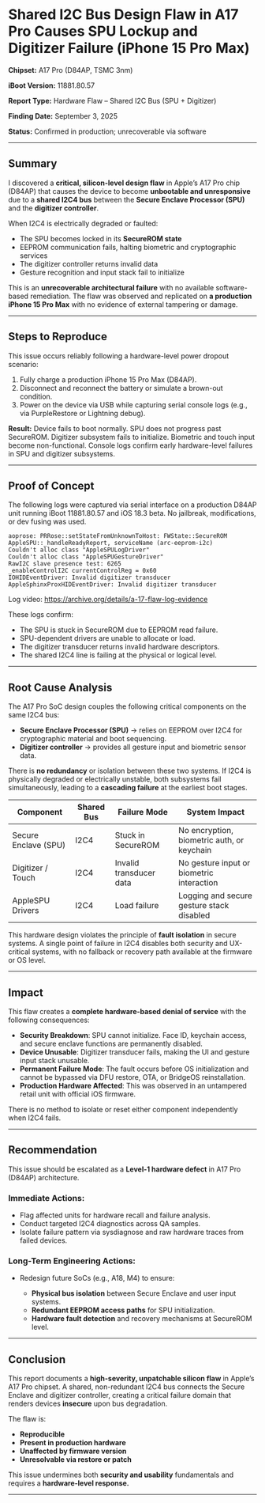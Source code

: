# Shared I2C Bus Design Flaw in A17 Pro Causes SPU Lockup and Digitizer Failure (iPhone 15 Pro Max)

**Chipset:** A17 Pro (D84AP, TSMC 3nm)

**iBoot Version:** 11881.80.57

**Report Type:** Hardware Flaw – Shared I2C Bus (SPU + Digitizer)

**Finding Date:** September 3, 2025

**Status:** Confirmed in production; unrecoverable via software

---

## Summary

I discovered a **critical, silicon-level design flaw** in Apple’s A17 Pro chip (D84AP) that causes the device to become **unbootable and unresponsive** due to a **shared I2C4 bus** between the **Secure Enclave Processor (SPU)** and the **digitizer controller**.

When I2C4 is electrically degraded or faulted:

* The SPU becomes locked in its **SecureROM state**
* EEPROM communication fails, halting biometric and cryptographic services
* The digitizer controller returns invalid data
* Gesture recognition and input stack fail to initialize

This is an **unrecoverable architectural failure** with no available software-based remediation. The flaw was observed and replicated on **a production iPhone 15 Pro Max** with no evidence of external tampering or damage.

---

## Steps to Reproduce

This issue occurs reliably following a hardware-level power dropout scenario:

1. Fully charge a production iPhone 15 Pro Max (D84AP).
2. Disconnect and reconnect the battery or simulate a brown-out condition.
3. Power on the device via USB while capturing serial console logs (e.g., via PurpleRestore or Lightning debug).

**Result:**
Device fails to boot normally. SPU does not progress past SecureROM. Digitizer subsystem fails to initialize. Biometric and touch input become non-functional. Console logs confirm early hardware-level failures in SPU and digitizer subsystems.

---

## Proof of Concept

The following logs were captured via serial interface on a production D84AP unit running iBoot 11881.80.57 and iOS 18.3 beta. No jailbreak, modifications, or dev fusing was used.

```
aoprose: PRRose::setStateFromUnknownToHost: FWState::SecureROM
AppleSPU::_handleReadyReport, serviceName (arc-eeprom-i2c)
Couldn't alloc class "AppleSPULogDriver"
Couldn't alloc class "AppleSPUGestureDriver"
RawI2C slave presence test: 6265
_enableControlI2C currentControlReg = 0x60
IOHIDEventDriver: Invalid digitizer transducer
AppleSphinxProxHIDEventDriver: Invalid digitizer transducer
```

Log video: https://archive.org/details/a-17-flaw-log-evidence

These logs confirm:

* The SPU is stuck in SecureROM due to EEPROM read failure.
* SPU-dependent drivers are unable to allocate or load.
* The digitizer transducer returns invalid hardware descriptors.
* The shared I2C4 line is failing at the physical or logical level.

---

## Root Cause Analysis

The A17 Pro SoC design couples the following critical components on the same I2C4 bus:

* **Secure Enclave Processor (SPU)** → relies on EEPROM over I2C4 for cryptographic material and boot sequencing.
* **Digitizer controller** → provides all gesture input and biometric sensor data.

There is **no redundancy** or isolation between these two systems. If I2C4 is physically degraded or electrically unstable, both subsystems fail simultaneously, leading to a **cascading failure** at the earliest boot stages.

| Component            | Shared Bus | Failure Mode            | System Impact                              |
| -------------------- | ---------- | ----------------------- | ------------------------------------------ |
| Secure Enclave (SPU) | I2C4       | Stuck in SecureROM      | No encryption, biometric auth, or keychain |
| Digitizer / Touch    | I2C4       | Invalid transducer data | No gesture input or biometric interaction  |
| AppleSPU Drivers     | I2C4       | Load failure            | Logging and secure gesture stack disabled  |

This hardware design violates the principle of **fault isolation** in secure systems. A single point of failure in I2C4 disables both security and UX-critical systems, with no fallback or recovery path available at the firmware or OS level.

---

## Impact

This flaw creates a **complete hardware-based denial of service** with the following consequences:

* **Security Breakdown**: SPU cannot initialize. Face ID, keychain access, and secure enclave functions are permanently disabled.
* **Device Unusable**: Digitizer transducer fails, making the UI and gesture input stack unusable.
* **Permanent Failure Mode**: The fault occurs before OS initialization and cannot be bypassed via DFU restore, OTA, or BridgeOS reinstallation.
* **Production Hardware Affected**: This was observed in an untampered retail unit with official iOS firmware.

There is no method to isolate or reset either component independently when I2C4 fails.

---

## Recommendation

This issue should be escalated as a **Level-1 hardware defect** in A17 Pro (D84AP) architecture.

### Immediate Actions:

* Flag affected units for hardware recall and failure analysis.
* Conduct targeted I2C4 diagnostics across QA samples.
* Isolate failure pattern via sysdiagnose and raw hardware traces from failed devices.

### Long-Term Engineering Actions:

* Redesign future SoCs (e.g., A18, M4) to ensure:

  * **Physical bus isolation** between Secure Enclave and user input systems.
  * **Redundant EEPROM access paths** for SPU initialization.
  * **Hardware fault detection** and recovery mechanisms at SecureROM level.

---

## Conclusion

This report documents a **high-severity, unpatchable silicon flaw** in Apple’s A17 Pro chipset. A shared, non-redundant I2C4 bus connects the Secure Enclave and digitizer controller, creating a critical failure domain that renders devices **insecure** upon bus degradation.

The flaw is:

* **Reproducible**
* **Present in production hardware**
* **Unaffected by firmware version**
* **Unresolvable via restore or patch**

This issue undermines both **security and usability** fundamentals and requires a **hardware-level response.**

---

